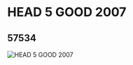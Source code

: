 # HEAD 5 GOOD 2007
## 57534
![HEAD 5 GOOD 2007](https://lc-www-live-s.legocdn.com/media/bricks/5/2/4505199.jpg)